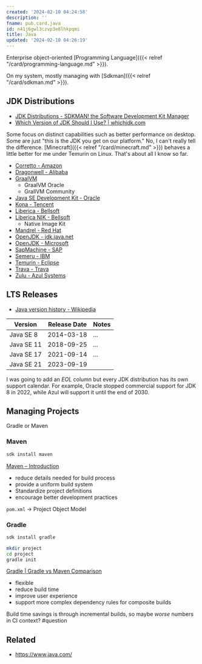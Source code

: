 ```yaml
---
created: '2024-02-10 04:24:58'
description: ''
fname: pub.card.java
id: n41j6gwl3czvp3e8lhkpqmi
title: Java
updated: '2024-02-10 04:26:19'
---
```


Enterprise object-oriented [Programming Language]({{< relref "/card/programming-language.md" >}}).

On my system, mostly managing with [Sdkman]({{< relref "/card/sdkman.md" >}}).

## JDK Distributions

- [JDK Distributions - SDKMAN! the Software Development Kit Manager](https://sdkman.io/jdks)
- [Which Version of JDK Should I Use? | whichjdk.com](https://whichjdk.com)

Some focus on distinct capabilities such as better performance on desktop. Some are just "this is the JDK you get on our platform." No, I can't really tell the difference. [Minecraft]({{< relref "/card/minecraft.md" >}}) behaves a little better for me under Temurin on Linux. That's about all I know so far.

- [Corretto - Amazon](https://aws.amazon.com/corretto/?filtered-posts.sort-by=item.additionalFields.createdDate&filtered-posts.sort-order=desc)
- [Dragonwell - Alibaba](https://dragonwell-jdk.io/#/index)
- [GraalVM](https://www.graalvm.org)
  - GraalVM Oracle
  - GrallVM Community
- [Java SE Development Kit - Oracle](https://www.oracle.com/java/)
- [Kona - Tencent](https://github.com/Tencent/TencentKona-8)
- [Liberica - Bellsoft](https://bell-sw.com)
- [Liberica NIK - Bellsoft](https://bell-sw.com/liberica-native-image-kit/)
  - Native Image Kit
- [Mandrel - Red Hat](https://github.com/graalvm/mandrel)
- [OpenJDK - jdk.java.net](https://jdk.java.net)
- [OpenJDK - Microsoft](https://www.microsoft.com/openjdk)
- [SapMachine - SAP](https://sap.github.io/SapMachine/)
- [Semeru - IBM](https://developer.ibm.com/languages/java/semeru-runtimes/)
- [Temurin - Eclipse](https://projects.eclipse.org/projects/adoptium.temurin)
- [Trava - Trava](https://github.com/TravaOpenJDK/trava-jdk-11-dcevm)
- [Zulu - Azul Systems](https://www.azul.com/downloads/?package=jdk#zulu)

## LTS Releases

- [Java version history - Wikipedia](https://en.wikipedia.org/wiki/Java_version_history)

| Version    | Release Date | Notes |
| ---------- | ------------ | ----- |
| Java SE 8  | 2014-03-18   | ...   |
| Java SE 11 | 2018-09-25   | ...   |
| Java SE 17 | 2021-09-14   | ...   |
| Java SE 21 | 2023-09-19   |       |

I was going to add an *EOL* column but every JDK distribution has its own support calendar. For example, Oracle stopped commercial support for JDK 8 in 2022, while Azul will support it until the end of 2030.

## Managing Projects

Gradle or Maven

### Maven

```sh
sdk install maven
```

[Maven – Introduction](https://maven.apache.org/what-is-maven.html)

- reduce details needed for build process
- provide a uniform build system
- Standardize project definitions
- encourage better development practices

`pom.xml` → Project Object Model

### Gradle

```sh
sdk install gradle
```

```sh
mkdir project
cd project
gradle init
```

[Gradle | Gradle vs Maven Comparison](https://gradle.org/maven-vs-gradle/)

- flexible
- reduce build time
- improve user experience
- support more complex dependency rules for composite builds

Build time savings is through incremental builds, so maybe *worse* numbers in CI context? #question

## Related

- <https://www.java.com/>